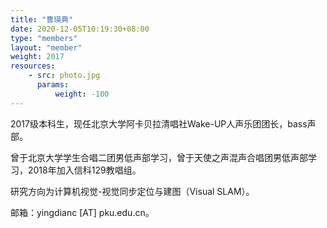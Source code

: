 ```yaml
---
title: "曹瑛典"
date: 2020-12-05T10:19:30+08:00
type: "members"
layout: "member"
weight: 2017
resources:
    - src: photo.jpg
      params:
          weight: -100
---
```


2017级本科生，现任北京大学阿卡贝拉清唱社Wake-UP人声乐团团长，bass声部。

曾于北京大学学生合唱二团男低声部学习，曾于天使之声混声合唱团男低声部学习，2018年加入信科129教唱组。

研究方向为计算机视觉-视觉同步定位与建图（Visual SLAM）。

邮箱：yingdianc \[AT\] pku.edu.cn。

